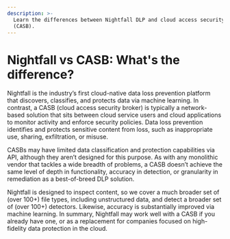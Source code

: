 ```yaml
---
description: >-
  Learn the differences between Nightfall DLP and cloud access security broker
  (CASB).
---
```


# Nightfall vs CASB: What's the difference?

Nightfall is the industry’s first cloud-native data loss prevention platform that discovers, classifies, and protects data via machine learning. In contrast, a CASB (cloud access security broker) is typically a network-based solution that sits between cloud service users and cloud applications to monitor activity and enforce security policies. Data loss prevention identifies and protects sensitive content from loss, such as inappropriate use, sharing, exfiltration, or misuse.

CASBs may have limited data classification and protection capabilities via API, although they aren’t designed for this purpose. As with any monolithic vendor that tackles a wide breadth of problems, a CASB doesn’t achieve the same level of depth in functionality, accuracy in detection, or granularity in remediation as a best-of-breed DLP solution.

Nightfall is designed to inspect content, so we cover a much broader set of (over 100+) file types, including unstructured data, and detect a broader set of (over 100+) detectors. Likewise, accuracy is substantially improved via machine learning. In summary, Nightfall may work well with a CASB if you already have one, or as a replacement for companies focused on high-fidelity data protection in the cloud.
